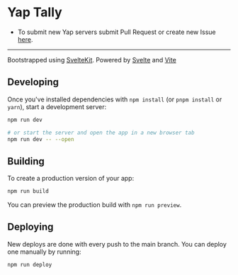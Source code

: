 # Yap Tally

- To submit new Yap servers submit Pull Request or create new Issue [here](https://github.com/bmlt-enabled/yap-tally/issues).

---

Bootstrapped using [SvelteKit](https://kit.svelte.dev/). Powered by [Svelte](https://svelte.dev/) and [Vite](https://vitejs.dev/)

## Developing

Once you've installed dependencies with `npm install` (or `pnpm install` or `yarn`), start a development server:

```bash
npm run dev

# or start the server and open the app in a new browser tab
npm run dev -- --open
```

## Building

To create a production version of your app:

```bash
npm run build
```

You can preview the production build with `npm run preview`.

## Deploying

New deploys are done with every push to the main branch. You can deploy one manually by running:

```bash
npm run deploy
```
